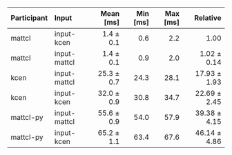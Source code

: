 | Participant | Input | Mean [ms] | Min [ms] | Max [ms] | Relative |
|:---|:---|---:|---:|---:|---:|
| mattcl | input-kcen | 1.4 ± 0.1 | 0.6 | 2.2 | 1.00 |
| mattcl | input-mattcl | 1.4 ± 0.1 | 0.9 | 2.0 | 1.02 ± 0.14 |
| kcen | input-mattcl | 25.3 ± 0.7 | 24.3 | 28.1 | 17.93 ± 1.93 |
| kcen | input-kcen | 32.0 ± 0.9 | 30.8 | 34.7 | 22.69 ± 2.45 |
| mattcl-py | input-mattcl | 55.6 ± 0.9 | 54.0 | 57.9 | 39.38 ± 4.15 |
| mattcl-py | input-kcen | 65.2 ± 1.1 | 63.4 | 67.6 | 46.14 ± 4.86 |
